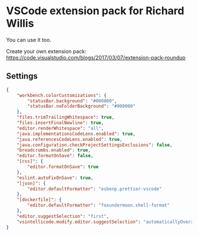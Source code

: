 # VSCode extension pack for Richard Willis

You can use it too.

Create your own extension pack: https://code.visualstudio.com/blogs/2017/03/07/extension-pack-roundup

## Settings

```json
{
    "workbench.colorCustomizations": {
        "statusBar.background": "#000000",
        "statusBar.noFolderBackground": "#000000"
    },
    "files.trimTrailingWhitespace": true,
    "files.insertFinalNewline": true,
    "editor.renderWhitespace": "all",
    "java.implementationsCodeLens.enabled": true,
    "java.referencesCodeLens.enabled": true,
    "java.configuration.checkProjectSettingsExclusions": false,
    "breadcrumbs.enabled": true,
    "editor.formatOnSave": false,
    "[css]": {
        "editor.formatOnSave": true
    },
    "eslint.autoFixOnSave": true,
    "[json]": {
        "editor.defaultFormatter": "esbenp.prettier-vscode"
    },
    "[dockerfile]": {
        "editor.defaultFormatter": "foxundermoon.shell-format"
    },
    "editor.suggestSelection": "first",
    "vsintellicode.modify.editor.suggestSelection": "automaticallyOverrodeDefaultValue"
}
```
